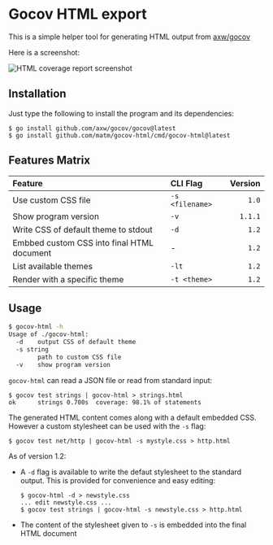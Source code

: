 # Gocov HTML export

This is a simple helper tool for generating HTML output from [axw/gocov](https://github.com/axw/gocov/)

Here is a screenshot:

![HTML coverage report screenshot](https://github.com/matm/gocov-html/blob/master/gocovh-html.png)

## Installation

Just type the following to install the program and its dependencies:
```
$ go install github.com/axw/gocov/gocov@latest
$ go install github.com/matm/gocov-html/cmd/gocov-html@latest
```

## Features Matrix

Feature|CLI Flag|Version
:---|:---|---:
Use custom CSS file|`-s <filename>`|`1.0`
Show program version|`-v`|`1.1.1`
Write CSS of default theme to stdout|`-d`|`1.2`
Embbed custom CSS into final HTML document|-|`1.2`
List available themes|`-lt`|`1.2`
Render with a specific theme|`-t <theme>`|`1.2`

## Usage

```bash
$ gocov-html -h
Usage of ./gocov-html:
  -d    output CSS of default theme
  -s string
        path to custom CSS file
  -v    show program version
```

`gocov-html` can read a JSON file or read from standard input:
```
$ gocov test strings | gocov-html > strings.html
ok      strings 0.700s  coverage: 98.1% of statements
```

The generated HTML content comes along with a default embedded CSS. However a custom stylesheet can be used with the `-s` flag:
```
$ gocov test net/http | gocov-html -s mystyle.css > http.html
```

As of version 1.2:
- A `-d` flag is available to write the defaut stylesheet to the standard output. This is provided for convenience and easy editing:
  ```
  $ gocov-html -d > newstyle.css
  ... edit newstyle.css ...
  $ gocov test strings | gocov-html -s newstyle.css > http.html
  ```
- The content of the stylesheet given to `-s` is embedded into the final HTML document
